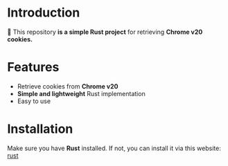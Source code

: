# Introduction
🚀 This repository **is a simple Rust project** for retrieving **Chrome v20 cookies.**

# Features
- Retrieve cookies from **Chrome v20**
- **Simple and lightweight** Rust implementation
- Easy to use

# Installation
Make sure you have **Rust** installed. If not, you can install it via this website: [rust](https://www.rust-lang.org/fr/tools/install)

